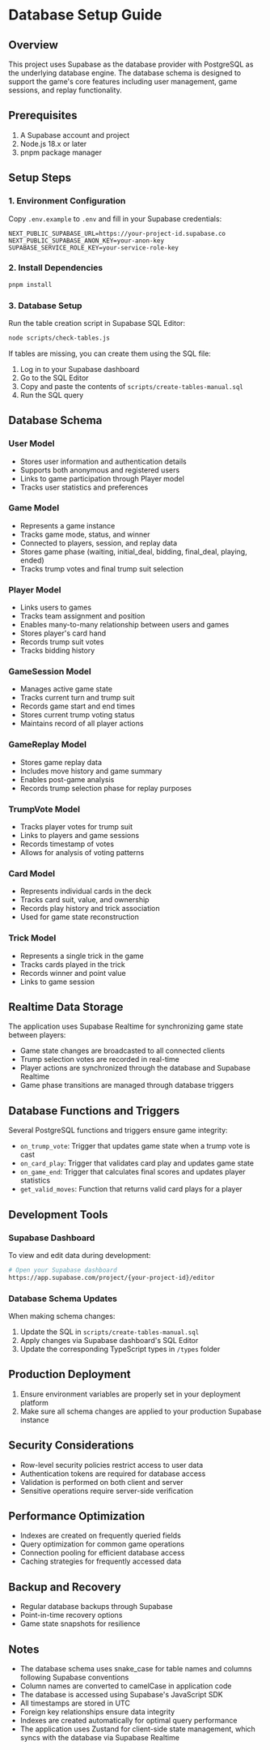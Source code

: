 # Database Setup Guide

## Overview

This project uses Supabase as the database provider with PostgreSQL as the underlying database engine. The database schema is designed to support the game's core features including user management, game sessions, and replay functionality.

## Prerequisites

1. A Supabase account and project
2. Node.js 18.x or later
3. pnpm package manager

## Setup Steps

### 1. Environment Configuration

Copy `.env.example` to `.env` and fill in your Supabase credentials:

```env
NEXT_PUBLIC_SUPABASE_URL=https://your-project-id.supabase.co
NEXT_PUBLIC_SUPABASE_ANON_KEY=your-anon-key
SUPABASE_SERVICE_ROLE_KEY=your-service-role-key
```

### 2. Install Dependencies

```bash
pnpm install
```

### 3. Database Setup

Run the table creation script in Supabase SQL Editor:

```bash
node scripts/check-tables.js
```

If tables are missing, you can create them using the SQL file:

1. Log in to your Supabase dashboard
2. Go to the SQL Editor
3. Copy and paste the contents of `scripts/create-tables-manual.sql`
4. Run the SQL query

## Database Schema

### User Model

- Stores user information and authentication details
- Supports both anonymous and registered users
- Links to game participation through Player model
- Tracks user statistics and preferences

### Game Model

- Represents a game instance
- Tracks game mode, status, and winner
- Connected to players, session, and replay data
- Stores game phase (waiting, initial_deal, bidding, final_deal, playing, ended)
- Tracks trump votes and final trump suit selection

### Player Model

- Links users to games
- Tracks team assignment and position
- Enables many-to-many relationship between users and games
- Stores player's card hand
- Records trump suit votes
- Tracks bidding history

### GameSession Model

- Manages active game state
- Tracks current turn and trump suit
- Records game start and end times
- Stores current trump voting status
- Maintains record of all player actions

### GameReplay Model

- Stores game replay data
- Includes move history and game summary
- Enables post-game analysis
- Records trump selection phase for replay purposes

### TrumpVote Model

- Tracks player votes for trump suit
- Links to players and game sessions
- Records timestamp of votes
- Allows for analysis of voting patterns

### Card Model

- Represents individual cards in the deck
- Tracks card suit, value, and ownership
- Records play history and trick association
- Used for game state reconstruction

### Trick Model

- Represents a single trick in the game
- Tracks cards played in the trick
- Records winner and point value
- Links to game session

## Realtime Data Storage

The application uses Supabase Realtime for synchronizing game state between players:

- Game state changes are broadcasted to all connected clients
- Trump selection votes are recorded in real-time
- Player actions are synchronized through the database and Supabase Realtime
- Game phase transitions are managed through database triggers

## Database Functions and Triggers

Several PostgreSQL functions and triggers ensure game integrity:

- `on_trump_vote`: Trigger that updates game state when a trump vote is cast
- `on_card_play`: Trigger that validates card play and updates game state
- `on_game_end`: Trigger that calculates final scores and updates player statistics
- `get_valid_moves`: Function that returns valid card plays for a player

## Development Tools

### Supabase Dashboard

To view and edit data during development:

```bash
# Open your Supabase dashboard
https://app.supabase.com/project/{your-project-id}/editor
```

### Database Schema Updates

When making schema changes:

1. Update the SQL in `scripts/create-tables-manual.sql`
2. Apply changes via Supabase dashboard's SQL Editor
3. Update the corresponding TypeScript types in `/types` folder

## Production Deployment

1. Ensure environment variables are properly set in your deployment platform
2. Make sure all schema changes are applied to your production Supabase instance

## Security Considerations

- Row-level security policies restrict access to user data
- Authentication tokens are required for database access
- Validation is performed on both client and server
- Sensitive operations require server-side verification

## Performance Optimization

- Indexes are created on frequently queried fields
- Query optimization for common game operations
- Connection pooling for efficient database access
- Caching strategies for frequently accessed data

## Backup and Recovery

- Regular database backups through Supabase
- Point-in-time recovery options
- Game state snapshots for resilience

## Notes

- The database schema uses snake_case for table names and columns following Supabase conventions
- Column names are converted to camelCase in application code
- The database is accessed using Supabase's JavaScript SDK
- All timestamps are stored in UTC
- Foreign key relationships ensure data integrity
- Indexes are created automatically for optimal query performance
- The application uses Zustand for client-side state management, which syncs with the database via Supabase Realtime
